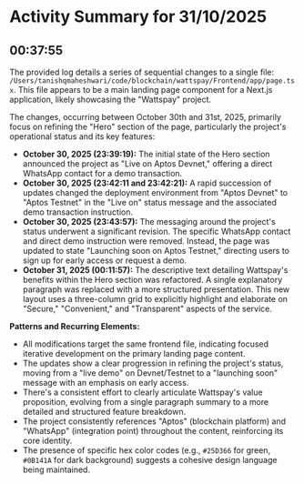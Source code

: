 # Activity Summary for 31/10/2025

## 00:37:55
The provided log details a series of sequential changes to a single file: `/Users/tanishqmaheshwari/code/blockchain/wattspay/Frontend/app/page.tsx`. This file appears to be a main landing page component for a Next.js application, likely showcasing the "Wattspay" project.

The changes, occurring between October 30th and 31st, 2025, primarily focus on refining the "Hero" section of the page, particularly the project's operational status and its key features:

*   **October 30, 2025 (23:39:19):** The initial state of the Hero section announced the project as "Live on Aptos Devnet," offering a direct WhatsApp contact for a demo transaction.
*   **October 30, 2025 (23:42:11 and 23:42:21):** A rapid succession of updates changed the deployment environment from "Aptos Devnet" to "Aptos Testnet" in the "Live on" status message and the associated demo transaction instruction.
*   **October 30, 2025 (23:43:57):** The messaging around the project's status underwent a significant revision. The specific WhatsApp contact and direct demo instruction were removed. Instead, the page was updated to state "Launching soon on Aptos Testnet," directing users to sign up for early access or request a demo.
*   **October 31, 2025 (00:11:57):** The descriptive text detailing Wattspay's benefits within the Hero section was refactored. A single explanatory paragraph was replaced with a more structured presentation. This new layout uses a three-column grid to explicitly highlight and elaborate on "Secure," "Convenient," and "Transparent" aspects of the service.

**Patterns and Recurring Elements:**

*   All modifications target the same frontend file, indicating focused iterative development on the primary landing page content.
*   The updates show a clear progression in refining the project's status, moving from a "live demo" on Devnet/Testnet to a "launching soon" message with an emphasis on early access.
*   There's a consistent effort to clearly articulate Wattspay's value proposition, evolving from a single paragraph summary to a more detailed and structured feature breakdown.
*   The project consistently references "Aptos" (blockchain platform) and "WhatsApp" (integration point) throughout the content, reinforcing its core identity.
*   The presence of specific hex color codes (e.g., `#25D366` for green, `#0B141A` for dark background) suggests a cohesive design language being maintained.